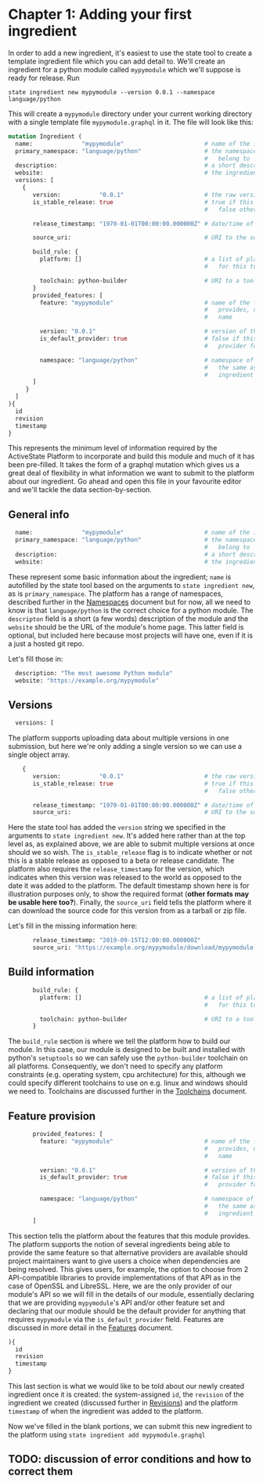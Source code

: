 # Chapter 1: Adding your first ingredient

In order to add a new ingredient, it's easiest to use the state tool to create a template
ingredient file which you can add detail to.  We'll create an ingredient for a python module
called `mypymodule` which we'll suppose is ready for release. Run
```
state ingredient new mypymodule --version 0.0.1 --namespace language/python
```
This will create a `mypymodule` directory under your current working directory with a single
template file `mypymodule.graphql` in it.  The file will look like this:
```graphql
mutation Ingredient (
  name:              "mypymodule"                       # name of the ingredient
  primary_namespace: "language/python"                  # the namespace the ingredient should
                                                        #   belong to
  description:                                          # a short description of the ingredient
  website:                                              # the ingredient's website, if it has one
  versions: [
    {
       version:           "0.0.1"                       # the raw version of the ingredient
       is_stable_release: true                          # true if this release is stable, 
                                                        #   false otherwise

       release_timestamp: "1970-01-01T00:00:00.000000Z" # date/time of release

       source_uri:                                      # URI to the source code as a zip 

       build_rule: {
         platform: []                                   # a list of platform features required 
                                                        #   for this toolchain to be selected

         toolchain: python-builder                      # URI to a toolchain implementation
       }
       provided_features: [
         feature: "mypymodule"                          # name of the feature this version 
                                                        #   provides, usually the ingredient
                                                        #   name

         version: "0.0.1"                               # version of the feature provided
         is_default_provider: true                      # false if this is an alternative 
                                                        #   provider for a feature

         namespace: "language/python"                   # namespace of the feature, usually 
                                                        #   the same as the namespace of the 
                                                        #   ingredient
       ]
     }
  ]
){
  id
  revision
  timestamp
}
```

This represents the minimum level of information required by the ActiveState Platform to
incorporate and build this module and much of it has been pre-filled.  It takes the form of a
graphql mutation which gives us a great deal of flexibility in what information we want to
submit to the platform about our ingredient.  Go ahead and open this file in your favourite
editor and we'll tackle the data section-by-section.

## General info

```graphql
  name:              "mypymodule"                       # name of the ingredient
  primary_namespace: "language/python"                  # the namespace the ingredient should
                                                        #   belong to
  description:                                          # a short description of the ingredient
  website:                                              # the ingredient's website, if it has one
```

These represent some basic information about the ingredient; `name` is autofilled by the state
tool based on the arguments to `state ingredient new`, as is `primary_namespace`.  The platform
has a range of namespaces, described further in the [Namespaces](namespaces.md) document but for
now, all we need to know is that `language/python` is the correct choice for a python module.
The `descripton` field is a short (a few words) description of the module and the `website`
should be the URL of the module's home page.  This latter field is optional, but included here
because most projects will have one, even if it is a just a hosted git repo.

Let's fill those in:
```graphql
  description: "The most awesome Python module"
  website: "https://example.org/mypymodule"
```
## Versions
```graphql
  versions: [
```
The platform supports uploading data about multiple versions in one submission, but here we're
only adding a single version so we can use a single object array.
```graphql
    {
       version:           "0.0.1"                       # the raw version of the ingredient
       is_stable_release: true                          # true if this release is stable, 
                                                        #   false otherwise

       release_timestamp: "1970-01-01T00:00:00.000000Z" # date/time of release
       source_uri:                                      # URI to the source code as a zip 
```
Here the state tool has added the `version` string we specified in the arguments to `state
ingredient new`.  It's added here rather than at the top level as, as explained above, we are
able to submit multiple versions at once should we so wish.  The `is_stable_release` flag is to
indicate whether or not this is a stable release as opposed to a beta or release candidate.  The
platform also requires the `release_timestamp` for the version, which indicates when this
version was released to the world as opposed to the date it was added to the platform.  The
default timestamp shown here is for illustration purposes only, to show the required format
(__other formats may be usable here too?__).  Finally, the `source_uri` field tells the platform
where it can download the source code for this version from as a tarball or zip file.

Let's fill in the missing information here:
```graphql
       release_timestamp: "2019-09-15T12:00:00.000000Z"
       source_uri: "https://example.org/mypymodule/download/mypymodule-0.0.1.tar.gz"
```
## Build information
```graphql
       build_rule: {
         platform: []                                   # a list of platform features required 
                                                        #   for this toolchain to be selected

         toolchain: python-builder                      # URI to a toolchain implementation
       }
```
The `build_rule` section is where we tell the platform how to build our module.  In this case,
our module is designed to be built and installed with python's `setuptools` so we can safely use
the `python-builder` toolchain on all platforms.  Consequently, we don't need to specify any
platform constraints (e.g. operating system, cpu architecture) for this, although we could
specify different toolchains to use on e.g. linux and windows should we need to.  Toolchains are
discussed further in the [Toolchains](toolchains.md) document.
## Feature provision
```graphql
       provided_features: [
         feature: "mypymodule"                          # name of the feature this version 
                                                        #   provides, usually the ingredient
                                                        #   name

         version: "0.0.1"                               # version of the feature provided
         is_default_provider: true                      # false if this is an alternative 
                                                        #   provider for a feature

         namespace: "language/python"                   # namespace of the feature, usually 
                                                        #   the same as the namespace of the 
                                                        #   ingredient
       ]
```
This section tells the platform about the features that this module provides.  The platform
supports the notion of several ingredients being able to provide the same feature so that
alternative providers are available should project maintainers want to give users a choice when
dependencies are being resolved.  This gives users, for example, the option to choose from 2
API-compatible libraries to provide implementations of that API as in the case of OpenSSL and
LibreSSL.  Here, we are the only provider of our module's API so we will fill in the details of
our module, essentially declaring that we are providing `mypymodule`'s API and/or other feature
set and declaring that our module should be the default provider for anything that requires
`mypymodule` via the `is_default_provider` field.  Features are discussed in more detail in the
[Features](features.md) document.
```graphql
){
  id
  revision
  timestamp
}
```
This last section is what we would like to be told about our newly created ingredient once it is
created: the system-assigned `id`, the `revision` of the ingredient we created (discussed
further in [Revisions](revisions.md)) and the platform `timestamp` of when the ingredient was
added to the platform.

Now we've filled in the blank portions, we can submit this new ingredient to the platform using
`state ingredient add mypymodule.graphql`

## TODO: discussion of error conditions and how to correct them
